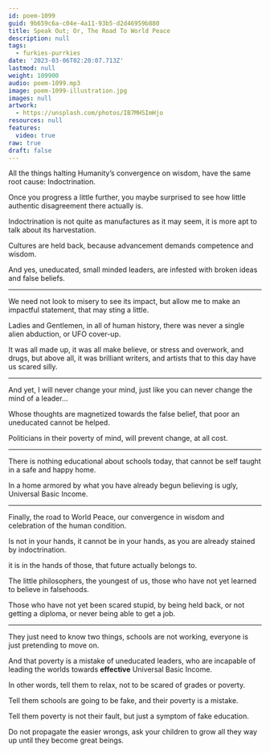 ```yaml
---
id: poem-1099
guid: 9b659c6a-c04e-4a11-93b5-d2d46959b880
title: Speak Out; Or, The Road To World Peace
description: null
tags:
  - furkies-purrkies
date: '2023-03-06T02:20:07.713Z'
lastmod: null
weight: 109900
audio: poem-1099.mp3
image: poem-1099-illustration.jpg
images: null
artwork:
  - https://unsplash.com/photos/IB7MHSImHjo
resources: null
features:
  video: true
raw: true
draft: false
---
```


All the things halting Humanity’s convergence on wisdom,
have the same root cause: Indoctrination.

Once you progress a little further,
you maybe surprised to see how little authentic disagreement there actually is.

Indoctrination is not quite as manufactures as it may seem,
it is more apt to talk about its harvestation.

Cultures are held back,
because advancement demands competence and wisdom.

And yes, uneducated, small minded leaders,
are infested with broken ideas and false beliefs.

---

We need not look to misery to see its impact,
but allow me to make an impactful statement, that may sting a little.

Ladies and Gentlemen, in all of human history,
there was never a single alien abduction, or UFO cover-up.

It was all made up, it was all make believe, or stress and overwork, and drugs,
but above all, it was brilliant writers, and artists that to this day have us scared silly.

---

And yet, I will never change your mind,
just like you can never change the mind of a leader…

Whose thoughts are magnetized towards the false belief,
that poor an uneducated cannot be helped.

Politicians in their poverty of mind,
will prevent change, at all cost.

---

There is nothing educational about schools today,
that cannot be self taught in a safe and happy home.

In a home armored by what you have already begun believing is ugly,
Universal Basic Income.

---

Finally, the road to World Peace,
our convergence in wisdom and celebration of the human condition.

Is not in your hands, it cannot be in your hands,
as you are already stained by indoctrination.

it is in the hands of those,
that future actually belongs to.

The little philosophers,
the youngest of us, those who have not yet learned to believe in falsehoods.

Those who have not yet been scared stupid,
by being held back, or not getting a diploma, or never being able to get a job.

---

They just need to know two things,
schools are not working, everyone is just pretending to move on.

And that poverty is a mistake of uneducated leaders,
who are incapable of leading the worlds towards __effective__ Universal Basic Income.

In other words, tell them to relax,
not to be scared of grades or poverty.

Tell them schools are going to be fake,
and their poverty is a mistake.

Tell them poverty is not their fault,
but just a symptom of fake education.

Do not propagate the easier wrongs,
ask your children to grow all they way up until they become great beings.
